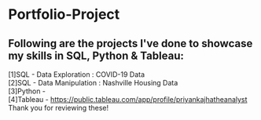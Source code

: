 # Portfolio-Project
## Following are the projects I've done to showcase my skills in SQL, Python & Tableau: <br />
[1]SQL - Data Exploration : COVID-19 Data <br />
[2]SQL - Data Manipulation : Nashville Housing Data <br />
[3]Python - <br />
[4]Tableau - https://public.tableau.com/app/profile/priyankajhatheanalyst <br />
Thank you for reviewing these!
